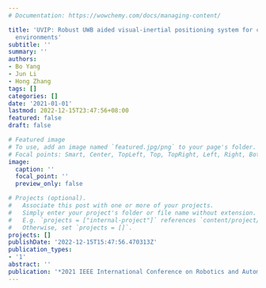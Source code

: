 ```yaml
---
# Documentation: https://wowchemy.com/docs/managing-content/

title: 'UVIP: Robust UWB aided visual-inertial positioning system for complex indoor
  environments'
subtitle: ''
summary: ''
authors:
- Bo Yang
- Jun Li
- Hong Zhang
tags: []
categories: []
date: '2021-01-01'
lastmod: 2022-12-15T23:47:56+08:00
featured: false
draft: false

# Featured image
# To use, add an image named `featured.jpg/png` to your page's folder.
# Focal points: Smart, Center, TopLeft, Top, TopRight, Left, Right, BottomLeft, Bottom, BottomRight.
image:
  caption: ''
  focal_point: ''
  preview_only: false

# Projects (optional).
#   Associate this post with one or more of your projects.
#   Simply enter your project's folder or file name without extension.
#   E.g. `projects = ["internal-project"]` references `content/project/deep-learning/index.md`.
#   Otherwise, set `projects = []`.
projects: []
publishDate: '2022-12-15T15:47:56.470313Z'
publication_types:
- '1'
abstract: ''
publication: '*2021 IEEE International Conference on Robotics and Automation (ICRA)*'
---
```

